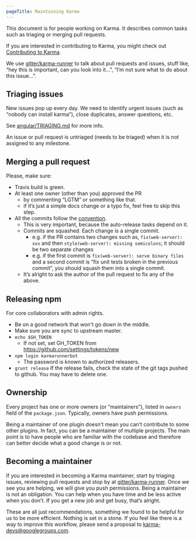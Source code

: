 ```yaml
---
pageTitle: Maintaining Karma
---
```


This document is for people working on Karma. It describes common tasks such as triaging or merging
pull requests.

If you are interested in contributing to Karma, you might check out [Contributing to Karma].

We use [gitter/karma-runner] to talk about pull requests and issues, stuff like,
“hey this is important, can you look into it...”, “I’m not sure what to do about this issue...”.


## Triaging issues
New issues pop up every day. We need to identify urgent issues (such as “nobody can install karma”),
close duplicates, answer questions, etc.

See [angular/TRIAGING.md] for more info.

An issue or pull request is untriaged (needs to be triaged) when it is not assigned to any milestone.

## Merging a pull request
Please, make sure:
- Travis build is green.
- At least one owner (other than you) approved the PR
  - by commenting “LGTM” or something like that.
  - if it’s just a simple docs change or a typo fix, feel free to skip this step.
- All the commits follow the [convention].
  - This is very important, because the auto-release tasks depend on it.
  - Commits are squashed. Each change is a single commit.
    - e.g. if the PR contains two changes such as, `fix(web-server): xxx` and then `style(web-server): missing semicolons`; it should be two separate changes
    - e.g. if the first commit is `fix(web-server): serve binary files` and a second commit is “fix unit tests broken in the previous commit”, you should squash them into a single commit.
  - It’s alright to ask the author of the pull request to fix any of the above.

## Releasing npm
For core collaborators with admin rights.
- Be on a good network that won't go down in the middle.
- Make sure you are sync to upstream master.
- `echo $GH_TOKEN`
  - If not set, set GH_TOKEN from https://github.com/settings/tokens/new
- `npm login karmarunnerbot`
  - The password is known to authorized releasers.
- `grunt release`
If the release fails, check the state of the git tags pushed to github.  You may have to delete one.


## Ownership
Every project has one or more owners (or “maintainers”), listed in `owners` field of the
`package.json`. Typically, owners have push permissions.

Being a maintainer of one plugin doesn’t mean you can’t contribute to some other plugins.
In fact, you can be a maintainer of multiple projects. The main point is to have people who are
familiar with the codebase and therefore can better decide what a good change is or not.


## Becoming a maintainer
If you are interested in becoming a Karma maintainer, start by triaging issues, reviewing pull
requests and stop by at [gitter/karma-runner]. Once we see you are helping, we will give you push
permissions. Being a maintainer is not an obligation. You can help when you have time and be less
active when you don’t. If you get a new job and get busy, that’s alright.

These are all just recommendations, something we found to be helpful for us to be more efficient.
Nothing is set in a stone. If you feel like there is a way to improve this workflow,
please send a proposal to [karma-devs@googlegroups.com](mailto:karma-devs@googlegroups.com).

[gitter/karma-runner]: https://gitter.im/karma-runner
[convention]: http://karma-runner.github.io/latest/dev/git-commit-msg.html
[fetch_pr]: https://github.com/vojtajina/dotfiles/blob/master/bin/fetch_pr
[merge_pr]: https://github.com/vojtajina/dotfiles/blob/master/bin/merge_pr
[Contributing to Karma]: ./contributing.html
[angular/TRIAGING.md]: https://github.com/angular/angular.js/blob/master/TRIAGING.md
